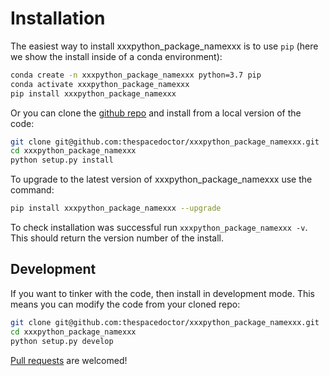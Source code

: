 # Installation

The easiest way to install xxxpython_package_namexxx is to use `pip` (here we show the install inside of a conda environment):

``` bash
conda create -n xxxpython_package_namexxx python=3.7 pip
conda activate xxxpython_package_namexxx
pip install xxxpython_package_namexxx
```

Or you can clone the [github repo](https://github.com/thespacedoctor/xxxpython_package_namexxx) and install from a local version of the code:

``` bash
git clone git@github.com:thespacedoctor/xxxpython_package_namexxx.git
cd xxxpython_package_namexxx
python setup.py install
```

To upgrade to the latest version of xxxpython_package_namexxx use the command:

``` bash
pip install xxxpython_package_namexxx --upgrade
```

To check installation was successful run `xxxpython_package_namexxx -v`. This should return the version number of the install.

## Development

If you want to tinker with the code, then install in development mode. This means you can modify the code from your cloned repo:

``` bash
git clone git@github.com:thespacedoctor/xxxpython_package_namexxx.git
cd xxxpython_package_namexxx
python setup.py develop
```

[Pull requests](https://github.com/thespacedoctor/xxxpython_package_namexxx/pulls) are welcomed! 

<!-- ### Sublime Snippets

If you use [Sublime Text](https://www.sublimetext.com/) as your code editor, and you're planning to develop your own python code with soxspipe, you might find [my Sublime Snippets](https://github.com/thespacedoctor/xxxpython_package_namexxx-Sublime-Snippets) useful. -->


